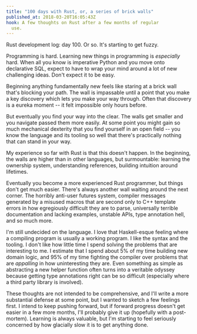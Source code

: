 ```yaml
---
title: "100 days with Rust, or, a series of brick walls"
published_at: 2018-03-20T16:05:43Z
hook: A few thoughts on Rust after a few months of regular
  use.
---
```


Rust development log: day 100. Or so. It's starting to get
fuzzy.

Programming is hard. Learning new things in programming is
_especially_ hard. When all you know is imperative Python
and you move onto declarative SQL, expect to have to wrap
your mind around a lot of new challenging ideas. Don't
expect it to be easy.

Beginning anything fundamentally new feels like staring at
a brick wall that's blocking your path. The wall is
impassable until a point that you make a key discovery
which lets you make your way through. Often that discovery
is a eureka moment -- it felt impossible only hours before.

But eventually you find your way into the clear. The walls
get smaller and you navigate passed them more easily. At
some point you might gain so much mechanical dexterity that
you find yourself in an open field -- you know the language
and its tooling so well that there's practically nothing
that can stand in your way.

My experience so far with Rust is that this doesn't happen.
In the beginning, the walls are higher than in other
languages, but surmountable: learning the ownership system,
understanding references, building intuition around
lifetimes.

Eventually you become a more experienced Rust programmer,
but things don't get much easier. There's always another
wall waiting around the next corner. The horribly anti-user
futures system, compiler messages generated by a misused
macros that are second only to C++ template errors in how
egregiously difficult they are to parse, universally
terrible documentation and lacking examples, unstable APIs,
type annotation hell, and so much more.

I'm still undecided on the language. I love that
Haskell-esque feeling where a compiling program is usually
a working program. I like the syntax and the tooling. I
don't like how little time I spend solving the problems
that are interesting to me. I estimate that I spend about
5% of my time building new domain logic, and 95% of my time
fighting the compiler over problems that are _appalling_
in how uninteresting they are. Even something as simple as
abstracting a new helper function often turns into a
veritable odyssey because getting type annotations right
can be so difficult (especially where a third party library
is involved).

These thoughts are not intended to be comprehensive, and I'll
write a more substantial defense at some point, but I
wanted to sketch a few feelings first. I intend to keep
pushing forward, but if forward progress doesn't get easier
in a few more months, I'll probably give it up (hopefully
with a post-mortem). Learning is always valuable, but I'm
starting to feel seriously concerned by how glacially slow
it is to get anything done.

